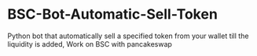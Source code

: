 # BSC-Bot-Automatic-Sell-Token
Python bot that automatically sell a specified token from your wallet till the liquidity is added, Work on BSC with pancakeswap
